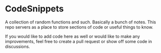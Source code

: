 # CodeSnippets
A collection of random functions and such. Basically a bunch of notes.
This repo servers as a place to store sections of code or useful things to know.

If you would like to add code here as well or would like to make any improvements, feel free to create a pull request or show off some code in discussions.
